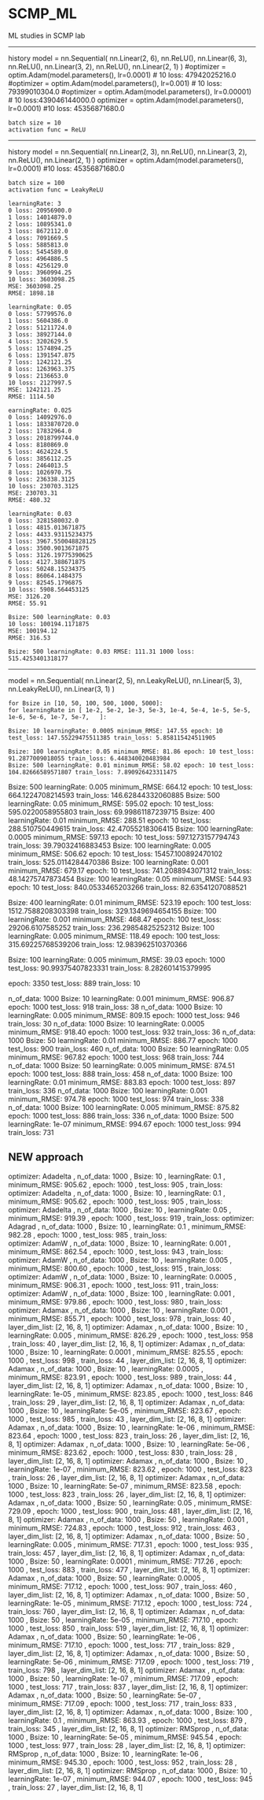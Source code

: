 # SCMP_ML
ML studies in SCMP lab

--------------------------------------
history
model = nn.Sequential(
    nn.Linear(2, 6),
    nn.ReLU(),
    nn.Linear(6, 3),
    nn.ReLU(),
    nn.Linear(3, 2),
    nn.ReLU(),
    nn.Linear(2, 1)
)
    #optimizer = optim.Adam(model.parameters(), lr=0.0001) # 10 loss:  47942025216.0
    #optimizer = optim.Adam(model.parameters(), lr=0.001) # 10 loss:   79399010304.0
    #optimizer = optim.Adam(model.parameters(), lr=0.00001) # 10 loss:439046144000.0
    optimizer = optim.Adam(model.parameters(), lr=0.0001)    #10 loss: 45356871680.0
    
    batch size = 10
    activation func = ReLU
    
---------------------------------------------
history
model = nn.Sequential(
    nn.Linear(2, 3),
    nn.ReLU(),
    nn.Linear(3, 2),
    nn.ReLU(),
    nn.Linear(2, 1)
)
    optimizer = optim.Adam(model.parameters(), lr=0.0001)    #10 loss: 45356871680.0
    
    batch size = 100
    activation func = LeakyReLU
    
    learningRate: 3
    0 loss: 20956900.0
    1 loss: 14014879.0
    2 loss: 10895341.0
    3 loss: 8672112.0
    4 loss: 7091669.5
    5 loss: 5885813.0
    6 loss: 5454589.0
    7 loss: 4964886.5
    8 loss: 4256129.0
    9 loss: 3960994.25
    10 loss: 3603098.25
    MSE: 3603098.25
    RMSE: 1898.18
    
    learningRate: 0.05
    0 loss: 57799576.0
    1 loss: 5604386.0
    2 loss: 51211724.0
    3 loss: 38927144.0
    4 loss: 3202629.5
    5 loss: 1574894.25
    6 loss: 1391547.875
    7 loss: 1242121.25
    8 loss: 1263963.375
    9 loss: 2136653.0
    10 loss: 2127997.5
    MSE: 1242121.25
    RMSE: 1114.50
    
    earningRate: 0.025
    0 loss: 14092976.0
    1 loss: 1833870720.0
    2 loss: 17832964.0
    3 loss: 2018799744.0
    4 loss: 8180869.0
    5 loss: 4624224.5
    6 loss: 3856112.25
    7 loss: 2464013.5
    8 loss: 1026970.75
    9 loss: 236338.3125
    10 loss: 230703.3125
    MSE: 230703.31
    RMSE: 480.32
    
    learningRate: 0.03
    0 loss: 3281580032.0
    1 loss: 4815.013671875
    2 loss: 4433.93115234375
    3 loss: 3967.550048828125
    4 loss: 3500.9013671875
    5 loss: 3126.19775390625
    6 loss: 4127.388671875
    7 loss: 50248.15234375
    8 loss: 86064.1484375
    9 loss: 82545.1796875
    10 loss: 5908.564453125
    MSE: 3126.20
    RMSE: 55.91
    
    Bsize: 500 learningRate: 0.03
    10 loss: 100194.1171875
    MSE: 100194.12
    RMSE: 316.53
    
    Bsize: 500 learningRate: 0.03 RMSE: 111.31 1000 loss: 515.4253401318177
    
---------------------------------------------
model = nn.Sequential(
    nn.Linear(2, 5),
    nn.LeakyReLU(),
    nn.Linear(5, 3),
    nn.LeakyReLU(),
    nn.Linear(3, 1)
)

    for Bsize in [10, 50, 100, 500, 1000, 5000]:
    for learningRate in [ 1e-2, 5e-2, 1e-3, 5e-3, 1e-4, 5e-4, 1e-5, 5e-5, 1e-6, 5e-6, 1e-7, 5e-7,   ]:
    
    Bsize: 10 learningRate: 0.0005 minimum_RMSE: 147.55 epoch: 10 test_loss: 147.55229475511385 train_loss: 5.858115424511905
    
    Bsize: 100 learningRate: 0.05 minimum_RMSE: 81.86 epoch: 10 test_loss: 91.2877009018055 train_loss: 6.448340020483984
    Bsize: 500 learningRate: 0.01 minimum_RMSE: 58.02 epoch: 10 test_loss: 104.82666589571807 train_loss: 7.890926423311475

Bsize: 500 learningRate: 0.005 minimum_RMSE: 664.12 epoch: 10 test_loss: 664.1224708214593 train_loss: 146.62844332060885
Bsize: 500 learningRate: 0.05 minimum_RMSE: 595.02 epoch: 10 test_loss: 595.0220058955803 train_loss: 69.99861187239715
Bsize: 400 learningRate: 0.01 minimum_RMSE: 288.51 epoch: 10 test_loss: 288.510750449615 train_loss: 42.47055218306415
Bsize: 100 learningRate: 0.0005 minimum_RMSE: 597.13 epoch: 10 test_loss: 597.1273157794743 train_loss: 39.79032416883453
Bsize: 100 learningRate: 0.005 minimum_RMSE: 506.62 epoch: 10 test_loss: 15457.100892470102 train_loss: 525.0114284470386
Bsize: 100 learningRate: 0.001 minimum_RMSE: 679.17 epoch: 10 test_loss: 741.2088943071312 train_loss: 48.14275747873454
Bsize: 100 learningRate: 0.05 minimum_RMSE: 544.93 epoch: 10 test_loss: 840.0533465203266 train_loss: 82.63541207088521

Bsize: 400 learningRate: 0.01 minimum_RMSE: 523.19 epoch: 100 test_loss: 1512.7588208303398 train_loss: 329.1349694654155
Bsize: 100 learningRate: 0.001 minimum_RMSE: 468.47 epoch: 100 test_loss: 29206.6107585252 train_loss: 236.29854825252312
Bsize: 100 learningRate: 0.005 minimum_RMSE: 118.49 epoch: 100 test_loss: 315.69225768539206 train_loss: 12.983962510370366

Bsize: 100 learningRate: 0.005 minimum_RMSE: 39.03 epoch: 1000 test_loss: 90.99375407823331 train_loss: 8.282601415379995

epoch:  3350 test_loss:   889 train_loss:    10

n_of_data: 1000 Bsize: 10 learningRate: 0.001 minimum_RMSE: 906.87 epoch:  1000 test_loss:   918 train_loss:    38
n_of_data: 1000 Bsize: 10 learningRate: 0.005 minimum_RMSE: 809.15 epoch:  1000 test_loss:   946 train_loss:    30
n_of_data: 1000 Bsize: 10 learningRate: 0.0005 minimum_RMSE: 918.40 epoch:  1000 test_loss:   932 train_loss:    36
n_of_data: 1000 Bsize: 50 learningRate: 0.01 minimum_RMSE: 886.77 epoch:  1000 test_loss:   900 train_loss:   460
n_of_data: 1000 Bsize: 50 learningRate: 0.05 minimum_RMSE: 967.82 epoch:  1000 test_loss:   968 train_loss:   744
n_of_data: 1000 Bsize: 50 learningRate: 0.005 minimum_RMSE: 874.51 epoch:  1000 test_loss:   888 train_loss:   458
n_of_data: 1000 Bsize: 100 learningRate: 0.01 minimum_RMSE: 883.83 epoch:  1000 test_loss:   897 train_loss:   336
n_of_data: 1000 Bsize: 100 learningRate: 0.001 minimum_RMSE: 974.78 epoch:  1000 test_loss:   974 train_loss:   338
n_of_data: 1000 Bsize: 100 learningRate: 0.005 minimum_RMSE: 875.82 epoch:  1000 test_loss:   886 train_loss:   336
n_of_data: 1000 Bsize: 500 learningRate: 1e-07 minimum_RMSE: 994.67 epoch:  1000 test_loss:   994 train_loss:   731

NEW approach
-------------------------------
optimizer: Adadelta , n_of_data: 1000 , Bsize: 10 , learningRate: 0.1 , minimum_RMSE: 905.62 , epoch:  1000 , test_loss:   905 , train_loss:  
optimizer: Adadelta , n_of_data: 1000 , Bsize: 10 , learningRate: 0.1 , minimum_RMSE: 905.62 , epoch:  1000 , test_loss:   905 , train_loss:  
optimizer: Adadelta , n_of_data: 1000 , Bsize: 10 , learningRate: 0.05 , minimum_RMSE: 919.39 , epoch:  1000 , test_loss:   919 , train_loss: 
optimizer: Adagrad , n_of_data: 1000 , Bsize: 10 , learningRate: 0.1 , minimum_RMSE: 982.28 , epoch:  1000 , test_loss:   985 , train_loss:   
optimizer: AdamW , n_of_data: 1000 , Bsize: 10 , learningRate: 0.001 , minimum_RMSE: 862.54 , epoch:  1000 , test_loss:   943 , train_loss:   
optimizer: AdamW , n_of_data: 1000 , Bsize: 10 , learningRate: 0.005 , minimum_RMSE: 800.60 , epoch:  1000 , test_loss:   915 , train_loss:   
optimizer: AdamW , n_of_data: 1000 , Bsize: 10 , learningRate: 0.0005 , minimum_RMSE: 906.31 , epoch:  1000 , test_loss:   911 , train_loss:  
optimizer: AdamW , n_of_data: 1000 , Bsize: 100 , learningRate: 0.001 , minimum_RMSE: 979.86 , epoch:  1000 , test_loss:   980 , train_loss:  
optimizer: Adamax , n_of_data: 1000 , Bsize: 10 , learningRate: 0.001 , minimum_RMSE: 855.71 , epoch:  1000 , test_loss:   978 , train_loss:    40 , layer_dim_list: [2, 16, 8, 1]
optimizer: Adamax , n_of_data: 1000 , Bsize: 10 , learningRate: 0.005 , minimum_RMSE: 826.29 , epoch:  1000 , test_loss:   958 , train_loss:    40 , layer_dim_list: [2, 16, 8, 1]
optimizer: Adamax , n_of_data: 1000 , Bsize: 10 , learningRate: 0.0001 , minimum_RMSE: 825.55 , epoch:  1000 , test_loss:   998 , train_loss:    44 , layer_dim_list: [2, 16, 8, 1]
optimizer: Adamax , n_of_data: 1000 , Bsize: 10 , learningRate: 0.0005 , minimum_RMSE: 823.91 , epoch:  1000 , test_loss:   989 , train_loss:    44 , layer_dim_list: [2, 16, 8, 1]
optimizer: Adamax , n_of_data: 1000 , Bsize: 10 , learningRate: 1e-05 , minimum_RMSE: 823.85 , epoch:  1000 , test_loss:   846 , train_loss:    29 , layer_dim_list: [2, 16, 8, 1]
optimizer: Adamax , n_of_data: 1000 , Bsize: 10 , learningRate: 5e-05 , minimum_RMSE: 823.67 , epoch:  1000 , test_loss:   985 , train_loss:    43 , layer_dim_list: [2, 16, 8, 1]
optimizer: Adamax , n_of_data: 1000 , Bsize: 10 , learningRate: 1e-06 , minimum_RMSE: 823.64 , epoch:  1000 , test_loss:   823 , train_loss:    26 , layer_dim_list: [2, 16, 8, 1]
optimizer: Adamax , n_of_data: 1000 , Bsize: 10 , learningRate: 5e-06 , minimum_RMSE: 823.62 , epoch:  1000 , test_loss:   830 , train_loss:    28 , layer_dim_list: [2, 16, 8, 1]
optimizer: Adamax , n_of_data: 1000 , Bsize: 10 , learningRate: 1e-07 , minimum_RMSE: 823.62 , epoch:  1000 , test_loss:   823 , train_loss:    26 , layer_dim_list: [2, 16, 8, 1]
optimizer: Adamax , n_of_data: 1000 , Bsize: 10 , learningRate: 5e-07 , minimum_RMSE: 823.58 , epoch:  1000 , test_loss:   823 , train_loss:    26 , layer_dim_list: [2, 16, 8, 1]
optimizer: Adamax , n_of_data: 1000 , Bsize: 50 , learningRate: 0.05 , minimum_RMSE: 729.09 , epoch:  1000 , test_loss:   900 , train_loss:   481 , layer_dim_list: [2, 16, 8, 1]
optimizer: Adamax , n_of_data: 1000 , Bsize: 50 , learningRate: 0.001 , minimum_RMSE: 724.83 , epoch:  1000 , test_loss:   912 , train_loss:   463 , layer_dim_list: [2, 16, 8, 1]
optimizer: Adamax , n_of_data: 1000 , Bsize: 50 , learningRate: 0.005 , minimum_RMSE: 717.31 , epoch:  1000 , test_loss:   935 , train_loss:   457 , layer_dim_list: [2, 16, 8, 1]
optimizer: Adamax , n_of_data: 1000 , Bsize: 50 , learningRate: 0.0001 , minimum_RMSE: 717.26 , epoch:  1000 , test_loss:   883 , train_loss:   477 , layer_dim_list: [2, 16, 8, 1]
optimizer: Adamax , n_of_data: 1000 , Bsize: 50 , learningRate: 0.0005 , minimum_RMSE: 717.12 , epoch:  1000 , test_loss:   907 , train_loss:   460 , layer_dim_list: [2, 16, 8, 1]
optimizer: Adamax , n_of_data: 1000 , Bsize: 50 , learningRate: 1e-05 , minimum_RMSE: 717.12 , epoch:  1000 , test_loss:   724 , train_loss:   760 , layer_dim_list: [2, 16, 8, 1]
optimizer: Adamax , n_of_data: 1000 , Bsize: 50 , learningRate: 5e-05 , minimum_RMSE: 717.10 , epoch:  1000 , test_loss:   850 , train_loss:   519 , layer_dim_list: [2, 16, 8, 1]
optimizer: Adamax , n_of_data: 1000 , Bsize: 50 , learningRate: 1e-06 , minimum_RMSE: 717.10 , epoch:  1000 , test_loss:   717 , train_loss:   829 , layer_dim_list: [2, 16, 8, 1]
optimizer: Adamax , n_of_data: 1000 , Bsize: 50 , learningRate: 5e-06 , minimum_RMSE: 717.09 , epoch:  1000 , test_loss:   719 , train_loss:   798 , layer_dim_list: [2, 16, 8, 1]
optimizer: Adamax , n_of_data: 1000 , Bsize: 50 , learningRate: 1e-07 , minimum_RMSE: 717.09 , epoch:  1000 , test_loss:   717 , train_loss:   837 , layer_dim_list: [2, 16, 8, 1]
optimizer: Adamax , n_of_data: 1000 , Bsize: 50 , learningRate: 5e-07 , minimum_RMSE: 717.09 , epoch:  1000 , test_loss:   717 , train_loss:   833 , layer_dim_list: [2, 16, 8, 1]
optimizer: Adamax , n_of_data: 1000 , Bsize: 100 , learningRate: 0.1 , minimum_RMSE: 863.93 , epoch:  1000 , test_loss:   879 , train_loss:   345 , layer_dim_list: [2, 16, 8, 1]
optimizer: RMSprop , n_of_data: 1000 , Bsize: 10 , learningRate: 5e-05 , minimum_RMSE: 945.54 , epoch:  1000 , test_loss:   977 , train_loss:    28 , layer_dim_list: [2, 16, 8, 1]
optimizer: RMSprop , n_of_data: 1000 , Bsize: 10 , learningRate: 1e-06 , minimum_RMSE: 945.30 , epoch:  1000 , test_loss:   952 , train_loss:    28 , layer_dim_list: [2, 16, 8, 1]
optimizer: RMSprop , n_of_data: 1000 , Bsize: 10 , learningRate: 1e-07 , minimum_RMSE: 944.07 , epoch:  1000 , test_loss:   945 , train_loss:    27 , layer_dim_list: [2, 16, 8, 1]
